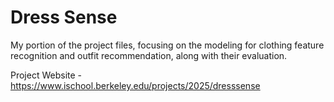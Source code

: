 # Dress Sense
My portion of the project files, focusing on the modeling for clothing feature recognition and outfit recommendation, along with their evaluation.

Project Website - https://www.ischool.berkeley.edu/projects/2025/dresssense


